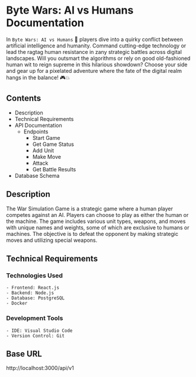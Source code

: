 # Byte Wars: AI vs Humans Documentation

In `Byte Wars: AI vs Humans` 🤖 players dive into a quirky conflict between artificial intelligence and humanity. Command cutting-edge technology or lead the ragtag human resistance in zany strategic battles across digital landscapes. Will you outsmart the algorithms or rely on good old-fashioned human wit to reign supreme in this hilarious showdown? Choose your side and gear up for a pixelated adventure where the fate of the digital realm hangs in the balance! 🎮💥

## Contents

- Description
- Technical Requirements
- API Documentation
  - Endpoints
    - Start Game
    - Get Game Status
    - Add Unit
    - Make Move
    - Attack
    - Get Battle Results
- Database Schema

## Description

The War Simulation Game is a strategic game where a human player competes against an AI. Players can choose to play as either the human or the machine. The game includes various unit types, weapons, and moves with unique names and weights, some of which are exclusive to humans or machines. The objective is to defeat the opponent by making strategic moves and utilizing special weapons.

## Technical Requirements

### Technologies Used

    - Frontend: React.js
    - Backend: Node.js 
    - Database: PostgreSQL 
    - Docker

### Development Tools

    - IDE: Visual Studio Code
    - Version Control: Git

## Base URL

http://localhost:3000/api/v1
